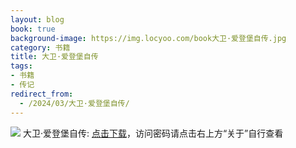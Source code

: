 ```yaml
---
layout: blog
book: true
background-image: https://img.locyoo.com/book大卫·爱登堡自传.jpg
category: 书籍
title: 大卫·爱登堡自传
tags:
- 书籍
- 传记
redirect_from:
  - /2024/03/大卫·爱登堡自传/
---
```

![](https://img.locyoo.com/book大卫·爱登堡自传.jpg)
大卫·爱登堡自传: <a name = "ref1" href="https://url18.ctfile.com/f/50983618-1345403074-e2b817?p=3619">点击下载</a>，访问密码请点击右上方“关于”自行查看